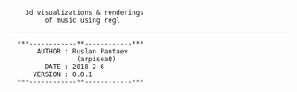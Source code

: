
        3d visualizations & renderings
             of music using regl
         
   ----------------------------------
      ***------------**------------***   
           AUTHOR : Ruslan Pantaev
                     (arpiseaQ)
             DATE : 2018-2-6
          VERSION : 0.0.1
      ***------------**------------***

